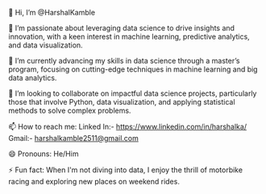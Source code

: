 👋 Hi, I’m @HarshalKamble

👀 I’m passionate about leveraging data science to drive insights and innovation, with a keen interest in machine learning, predictive analytics, and data visualization.

🌱 I’m currently advancing my skills in data science through a master’s program, focusing on cutting-edge techniques in machine learning and big data analytics.

💞️ I’m looking to collaborate on impactful data science projects, particularly those that involve Python, data visualization, and applying statistical methods to solve complex problems.

📫 How to reach me: Linked In:- https://www.linkedin.com/in/harshalka/   Gmail:- harshalkamble2511@gmail.com

😄 Pronouns: He/Him

⚡ Fun fact: When I'm not diving into data, I enjoy the thrill of motorbike racing and exploring new places on weekend rides.
